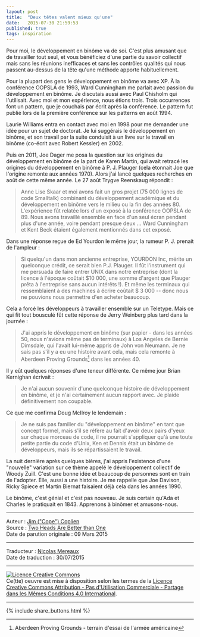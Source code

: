 ```yaml
---
layout: post
title:  "Deux têtes valent mieux qu'une"
date:   2015-07-30 21:59:53
published: true
tags: inspiration
---
```


Pour moi, le développement en binôme va de soi. C'est plus amusant que de travailler tout seul, et vous bénéficiez d'une partie du savoir collectif mais sans les réunions inefficaces  et sans les contrôles qualités qui nous passent au-dessus de la tête qu'une méthode apporte habituellement.

Pour la plupart des gens le développement en binôme va avec XP. À la conférence OOPSLA de 1993, Ward Cunningham me parlait avec passion du développement en binôme.  Je discutais aussi avec Paul Chisholm qui l'utilisait. Avec moi et mon expérience, nous étions trois. Trois occurrences font un pattern, que je couchais par écrit après la conférence. Le pattern fut publié lors de la première conférence sur les patterns en août 1994.

Laurie Williams entra en contact avec moi en 1998 pour me demander une idée pour un sujet de doctorat. Je lui suggérais le développement en binôme, et son travail par la suite conduisit à un livre sur le travail en binôme (co-écrit avec Robert Kessler) en 2002.  

Puis en 2011, Joe Dager me posa la question sur les origines du développement en binôme de la part de Karen Martin, qui avait retracé les origines du développement en binôme à P. J. Plauger (cela étonnait Joe que l'origine remonte aux années 1970). Alors j'ai lancé quelques recherches en août de cette même année. Le 27 août Trygve Reenskaug répondit :

> Anne Lise Skaar et moi avons fait un gros projet (75 000 lignes de code Smalltalk) combinant du développement académique et du développement en binôme vers le milieu ou la fin des années 80. L'expérience fût relatée lors d'un exposé à la conférence OOPSLA de 89. Nous avons travaillé ensemble en face d'un seul écran pendant plus d'une année, voire pendant presque deux ... Ward Cunningham et Kent Beck étaient également mentionnés dans cet exposé.

Dans une réponse reçue de Ed Yourdon le même jour, la rumeur P. J. prenait de l'ampleur :

> Si quelqu'un dans mon ancienne entreprise, YOURDON Inc, mérite un quelconque crédit, ce serait bien P.J. Plauger. Il fût l'instrument qui me persuada de faire entrer UNIX dans notre entreprise (dont la licence à l'époque coûtait $10 000, une somme d'argent que Plauger prêta à l'entreprise sans aucun intérêts !). Et même les terminaux qui ressemblaient à des machines à écrire coûtait $ 3 000 -- donc nous ne pouvions nous permettre d'en acheter beaucoup.

Cela a forcé les développeurs à travailler ensemble sur un Teletype. Mais ce qui fit tout bousculé fût cette réponse de Jerry Weinberg plus tard dans la journée :

> J'ai appris le développement en binôme (sur papier - dans les années 50, nous n'avions même pas de terminaux) à Los Angeles de Bernie Dimsdale, qui l'avait lui-même appris de John von Neumann. Je ne sais pas s'il y a eu une histoire avant cela, mais cela remonte à Aberdeen Proving Grounds[^1] dans les années 40.

[^1]: Aberdeen Proving Grounds - terrain d'essai de l'armée américaine

Il y eût quelques réponses d'une teneur différente. Ce même jour Brian Kernighan écrivait :

> Je n'ai aucun souvenir d'une quelconque histoire de développement en binôme, et je n'ai certainement aucun rapport avec. Je plaide définitivement non coupable.

Ce que me confirma Doug McIlroy le lendemain :

> Je ne suis pas familier du "développement en binôme" en tant que concept formel, mais s'il se réfère au fait d'avoir deux pairs d'yeux sur chaque morceau de code, il ne pourrait s'appliquer qu'à une toute petite partie du code d'Unix, Ken et Dennis était un binôme de développeurs, mais ils se répartissaient le travail.

La nuit dernière après quelques bières, j'ai appris l'existence d'une "nouvelle" variation sur ce thème appelé le développement collectif de Woody Zuill. C'est une bonne idée et beaucoup de personnes sont en train de l'adopter. Elle, aussi a une histoire. Je me rappelle que Joe Davison, Ricky Spiece et Martin Biernat faisaient déjà cela dans les années 1990.

Le binôme, c'est génial et c'est pas nouveau. Je suis certain qu'Ada et Charles le pratiquait en 1843. Apprenons à binômer et amusons-nous.

---
Auteur : [Jim ("Cope") Coplien](https://sites.google.com/a/gertrudandcope.com/www/jimcoplien)  
Source : [Two Heads Are Better than One](http://www.computer.org/web/agile-careers/content?g=8504655&type=article&urlTitle=two-heads-are-better-than-one)  
Date de parution originale : 09 Mars 2015  

---
Traducteur : [Nicolas Mereaux](http://www.les-traducteurs-agiles.org/traducteurs/)  
Date de traduction : 30/07/2015  

---

<a rel="license" href="http://creativecommons.org/licenses/by-nc-sa/4.0/"><img alt="Licence Creative Commons" style="border-width:0" src="http://i.creativecommons.org/l/by-nc-sa/4.0/88x31.png" /></a><br />Ce(tte) oeuvre est mise à disposition selon les termes de la <a rel="license" href="http://creativecommons.org/licenses/by-nc-sa/4.0/">Licence Creative Commons Attribution - Pas d'Utilisation Commerciale - Partage dans les Mêmes Conditions 4.0 International</a>.

---

{% include share_buttons.html %}
